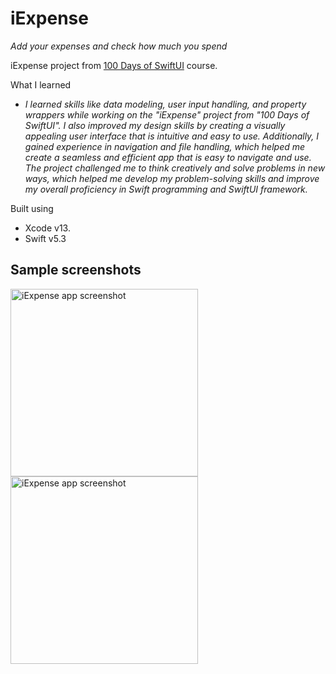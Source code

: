 # iExpense
_Add your expenses and check how much you spend_

iExpense project from [100 Days of SwiftUI](https://www.hackingwithswift.com/books/ios-swiftui/iexpense-wrap-up) course.

What I learned

* _I learned skills like data modeling, user input handling, and property wrappers while working on the "iExpense" project from "100 Days of SwiftUI". I also improved my design skills by creating a visually appealing user interface that is intuitive and easy to use. Additionally, I gained experience in navigation and file handling, which helped me create a seamless and efficient app that is easy to navigate and use. The project challenged me to think creatively and solve problems in new ways, which helped me develop my problem-solving skills and improve my overall proficiency in Swift programming and SwiftUI framework._

Built using
* Xcode v13.
* Swift v5.3

## Sample screenshots

<img alt="iExpense app screenshot" src="https://github.com/nemag06/iExpense/assets/118446028/6cb86a76-78b9-4124-8f0d-e5e4f15f8e1f" width=300>
<img alt="iExpense app screenshot" src="https://github.com/nemag06/iExpense/assets/118446028/6cb86a76-78b9-4124-8f0d-e5e4f15f8e1f" width=300>



